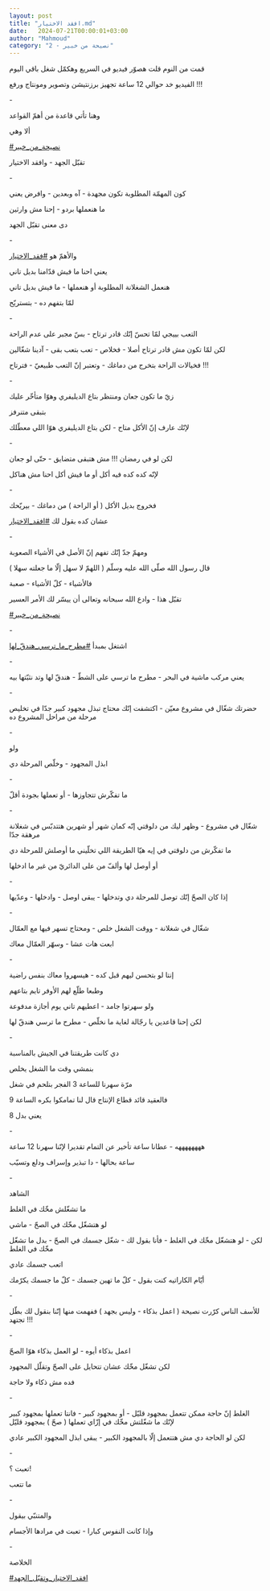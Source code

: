 ```yaml
---
layout: post
title: "افقد الاختيار.md"
date:   2024-07-21T00:00:01+03:00
author: "Mahmoud"
category: "2 - نصيحة من خبير"
---
```

قمت من النوم قلت هصوّر فيديو في السريع وهكمّل شغل باقي
اليوم

الفيديو خد حوالي 12 ساعة تجهيز برزنتيشن وتصوير ومونتاج
ورفع !!!

\-

وهنا تأتي قاعدة من أهمّ القواعد

ألا وهي

[<u>\#نصيحة_من_خبير</u>](https://www.facebook.com/hashtag/%D9%86%D8%B5%D9%8A%D8%AD%D8%A9_%D9%85%D9%86_%D8%AE%D8%A8%D9%8A%D8%B1?__eep__=6&__cft__%5b0%5d=AZVu8w2sEkJX-_vK-yP_b9rRTnZDn9n8eA3GrbgfwE37S-7wkvkNIkgo293d_nO1dCExgTja5Z2s8_eVyBMSD26158BpDOa0qsWj4dCGRG58QdRRhheCmyUVzhGXBBM0elq3lbbbLeYNy-MeudjxBUuoz1cQQRxOxbZ6gC3_zs7jKw&__tn__=*NK-R)

تقبّل الجهد - وافقد الاختيار

\-

كون المهمّة المطلوبة تكون مجهدة - آه وبعدين - وافرض
يعني

ما هنعملها بردو - إحنا مش وارثين

دى معنى تقبّل الجهد

\-

والأهمّ هو
[<u>\#فقد_الاختيار</u>](https://www.facebook.com/hashtag/%D9%81%D9%82%D8%AF_%D8%A7%D9%84%D8%A7%D8%AE%D8%AA%D9%8A%D8%A7%D8%B1?__eep__=6&__cft__%5b0%5d=AZVu8w2sEkJX-_vK-yP_b9rRTnZDn9n8eA3GrbgfwE37S-7wkvkNIkgo293d_nO1dCExgTja5Z2s8_eVyBMSD26158BpDOa0qsWj4dCGRG58QdRRhheCmyUVzhGXBBM0elq3lbbbLeYNy-MeudjxBUuoz1cQQRxOxbZ6gC3_zs7jKw&__tn__=*NK-R)

يعني احنا ما فيش قدّامنا بديل تاني

هنعمل الشغلانة المطلوبة أو هنعملها - ما فيش بديل
تاني

لمّا بتفهم ده - بتستريّح

\-

التعب بييجي لمّا تحسّ إنّك قادر ترتاح - بسّ مجبر على عدم
الراحة

لكن لمّا تكون مش قادر ترتاح أصلا - فخلاص - تعب بتعب بقى -
آدينا شغّالين

فخيالات الراحة بتخرج من دماغك - وتعتبر إنّ التعب طبيعيّ -
فترتاح !!!

\-

زيّ ما تكون جعان ومنتظر بتاع الديليفري وهوّا متأخّر
عليك

بتبقى متنرفز

لإنّك عارف إنّ الأكل متاح - لكن بتاع الديليفري هوّا اللي
معطّلك

\-

لكن لو في رمضان !!! مش هتبقى متضايق - حتّى لو جعان

لإنّه كده كده فيه أكل أو ما فيش أكل احنا مش هناكل

\-

فخروج بديل الأكل ( أو الراحة ) من دماغك - بيريّحك

عشان كده بقول لك
[<u>\#افقد_الاختيار</u>](https://www.facebook.com/hashtag/%D8%A7%D9%81%D9%82%D8%AF_%D8%A7%D9%84%D8%A7%D8%AE%D8%AA%D9%8A%D8%A7%D8%B1?__eep__=6&__cft__%5b0%5d=AZVu8w2sEkJX-_vK-yP_b9rRTnZDn9n8eA3GrbgfwE37S-7wkvkNIkgo293d_nO1dCExgTja5Z2s8_eVyBMSD26158BpDOa0qsWj4dCGRG58QdRRhheCmyUVzhGXBBM0elq3lbbbLeYNy-MeudjxBUuoz1cQQRxOxbZ6gC3_zs7jKw&__tn__=*NK-R)

\-

ومهمّ جدّ إنّك تفهم إنّ الأصل في الأشياء الصعوبة

قال رسول الله صلّى الله عليه وسلّم ( اللهمّ لا سهل إلّا ما
جعلته سهلا )

فالأشياء - كلّ الأشياء - صعبة

تقبّل هذا - وادع الله سبحانه وتعالى أن ييسّر لك الأمر
العسير

[\#نصيحة_من_خبير](https://www.facebook.com/hashtag/%D9%86%D8%B5%D9%8A%D8%AD%D8%A9_%D9%85%D9%86_%D8%AE%D8%A8%D9%8A%D8%B1?__eep__=6&__cft__%5b0%5d=AZVjBfsnuC5cCbbxm4IDZQbbkMV6OBJzlrZwbi2eNEW55VCzSm_9wk_w5ix77o4XhaIALC2_9-Iy3QC2mENHx9HwlAaq9k8SQIzPOam9XY4rjLIXqbIvgRHkophSXc2majBedm-grM5lOZ-3oKnyEi8Ngj1xsoLXP_J_C6GE6lFSmYdTbPcf-5Q-npbOyF-jXaQ&__tn__=*NK-R)

\-

اشتغل بمبدأ
[\#مطرح_ما_ترسي_هندقّ\_لها](https://www.facebook.com/hashtag/%D9%85%D8%B7%D8%B1%D8%AD_%D9%85%D8%A7_%D8%AA%D8%B1%D8%B3%D9%8A_%D9%87%D9%86%D8%AF%D9%82%D9%91_%D9%84%D9%87%D8%A7?__eep__=6&__cft__%5b0%5d=AZVjBfsnuC5cCbbxm4IDZQbbkMV6OBJzlrZwbi2eNEW55VCzSm_9wk_w5ix77o4XhaIALC2_9-Iy3QC2mENHx9HwlAaq9k8SQIzPOam9XY4rjLIXqbIvgRHkophSXc2majBedm-grM5lOZ-3oKnyEi8Ngj1xsoLXP_J_C6GE6lFSmYdTbPcf-5Q-npbOyF-jXaQ&__tn__=*NK-R)

\-

يعني مركب ماشية في البحر - مطرح ما ترسي على الشطّ - هندقّ
لها وتد نثبّتها بيه

\-

حضرتك شغّال في مشروع معيّن - اكتشفت إنّك محتاج تبذل مجهود
كبير جدّا في تخليص مرحلة من مراحل المشروع ده

\-

ولو

ابذل المجهود - وخلّص المرحلة دي

\-

ما تفكّرش تتجاوزها - أو تعملها بجودة أقلّ

\-

شغّال في مشروع - وظهر ليك من دلوقتي إنّه كمان شهر أو شهرين
هتتدبّس في شغلانة مرهقة جدّا

ما تفكّرش من دلوقتي في إيه هيّا الطريقة اللي تخلّيني ما
أوصلش للمرحلة دي

أو أوصل لها وألفّ من على الدائريّ من غير ما ادخلها

\-

إذا كان الصحّ إنّك توصل للمرحلة دي وتدخلها - يبقى اوصل -
وادخلها - وعدّيها

\-

شغّال في شغلانة - ووقت الشغل خلص - ومحتاج تسهر فيها مع
العمّال

ابعت هات عشا - وسهّر العمّال معاك

\-

إنتا لو بتحسن ليهم قبل كده - هيسهروا معاك بنفس
راضية

وطبعا طلّع لهم الأوفر تايم بتاعهم

ولو سهرتوا جامد - اعطيهم تاني يوم أجازة مدفوعة

لكن إحنا قاعدين يا رجّالة لغاية ما نخلّص - مطرح ما ترسي
هندقّ لها

\-

دي كانت طريقتنا في الجيش بالمناسبة

بنمشي وقت ما الشغل يخلص

مرّة سهرنا للساعة 3 الفجر بنلحم في شغل

فالعقيد قائد قطاع الإنتاج قال لنا تمامكوا بكره الساعة
9

يعني بدل 8

\-

ههههههههه - عطانا ساعة تأخير عن التمام تقديرا لإنّنا
سهرنا 12 ساعة

ساعة بحالها - دا تبذير وإسراف ودلع وتسيّب

\-

الشاهد

ما تشغّلش مخّك في الغلط

لو هتشغّل مخّك في الصحّ - ماشي

لكن - لو هتشغّل مخّك في الغلط - فأنا بقول لك - شغّل جسمك في
الصحّ - بدل ما تشغّل مخّك في الغلط

اتعب جسمك عادي

أيّام الكاراتيه كنت بقول - كلّ ما تهين جسمك - كلّ ما جسمك
يكرّمك

\-

للأسف الناس كرّرت نصيحة ( اعمل بذكاء - وليس بجهد ) ففهمت
منها إنّنا بنقول لك بطّل تجتهد !!!

\-

اعمل بذكاء أيوه - لو العمل بذكاء هوّا الصحّ

لكن تشغّل مخّك عشان تتحايل على الصحّ وتقلّل المجهود

فده مش ذكاء ولا حاجة

\-

الغلط إنّ حاجة ممكن تتعمل بمجهود قليّل - أو بمجهود كبير -
فانتا تعملها بمجهود كبير لإنّك ما شغّلتش مخّك في إزّاي تعملها ( صحّ ) بمجهود
قليّل

لكن لو الحاجة دي مش هتتعمل إلّا بالمجهود الكبير - يبقى
ابذل المجهود الكبير عادي

\-

تعبت ؟!

ما تتعب

\-

والمتنبّي بيقول

وإذا كانت النفوس كبارا - تعبت في مرادها الأجسام

\-

الخلاصة

[\#افقد_الاختيار_وتقبّل_الجهد](https://www.facebook.com/hashtag/%D8%A7%D9%81%D9%82%D8%AF_%D8%A7%D9%84%D8%A7%D8%AE%D8%AA%D9%8A%D8%A7%D8%B1_%D9%88%D8%AA%D9%82%D8%A8%D9%91%D9%84_%D8%A7%D9%84%D8%AC%D9%87%D8%AF?__eep__=6&__cft__%5b0%5d=AZVjBfsnuC5cCbbxm4IDZQbbkMV6OBJzlrZwbi2eNEW55VCzSm_9wk_w5ix77o4XhaIALC2_9-Iy3QC2mENHx9HwlAaq9k8SQIzPOam9XY4rjLIXqbIvgRHkophSXc2majBedm-grM5lOZ-3oKnyEi8Ngj1xsoLXP_J_C6GE6lFSmYdTbPcf-5Q-npbOyF-jXaQ&__tn__=*NK-R)
